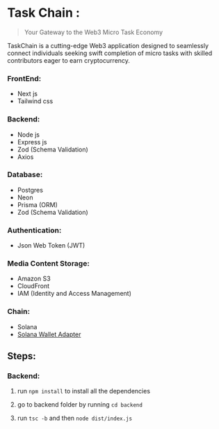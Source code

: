 # Task Chain : 
> Your Gateway to the Web3 Micro Task Economy

TaskChain is a cutting-edge Web3 application designed to seamlessly connect individuals seeking swift completion of micro tasks with skilled contributors eager to earn cryptocurrency.

### FrontEnd: 
- Next js
- Tailwind css

### Backend:
- Node js
- Express js
- Zod (Schema Validation)
- Axios

### Database:
- Postgres
- Neon
- Prisma (ORM)
- Zod (Schema Validation)

### Authentication:
- Json Web Token (JWT)

### Media Content Storage:
- Amazon S3
- CloudFront
- IAM (Identity and Access Management)

### Chain:
- Solana
- [Solana Wallet Adapter](https://github.com/anza-xyz/wallet-adapter)


## Steps:

### Backend:

1. run `npm install` to install all the dependencies

2. go to backend folder by running `cd backend`

3. run `tsc -b` and then `node dist/index.js`